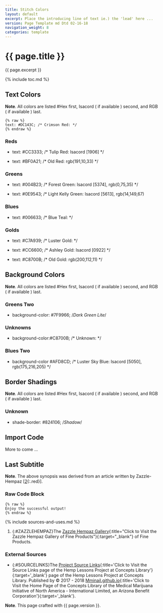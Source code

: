 ```yaml
---
title: Stitch Colors
layout: default
excerpt: Place the introducing line of text ie.) the 'lead' here ...
version: Page Template md Dtd 02-16-18
navigation_weight: 8
categories: template
---
```

# {{ page.title }}

{{ page.excerpt }}

{% include toc.md %}

## Text Colors

**Note**. All colors are listed #Hex first, Isacord ( if available ) second, and RGB ( if available ) last.

```liquid
{% raw %}
text: #DC143C; /* Crimson Red: */
{% endraw %}
```

### Reds

- text: #CC3333; /* Tulip Red: Isacord [1906] */

- text: #BF0A21; /* Old Red: rgb(191,10,33) */ 

### Greens

- text: #004B23; /* Forest Green: Isacord [5374], rgb(0,75,35) */

- text: #0E9543; /* Light Kelly Green: Isacord [5613], rgb(14,149,67)

### Blues

- text: #006633; /* Blue Teal: */

### Golds

- text: #C7A939; /* Luster Gold: */

- text: #CC6600; /* Ashley Gold: Isacord [0922] */

- text: #C8700B; /* Old Gold: rgb(200,112,11) */

## Background Colors

**Note**. All colors are listed #Hex first, Isacord ( if available ) second, and RGB ( if available ) last.

### Greens Two

- background-color: #7F9966; /*Dark Green Lite*/

### Unknowns

- background-color:#C8700B; /* Unknown: */

### Blues Two

- background-color #AFD8CD; /* Luster Sky Blue: Isacord [5050], rgb(175,216,205) */

## Border Shadings

**Note**. All colors are listed #Hex first, Isacord ( if available ) second, and RGB ( if available ) last.

### Unknown

- shade-border: #824106; /*Shadow*/

## Import Code

More to come ...

## Last Subtitle

**Note**. The above synopsis was derived from an article written by Zazzle-Hempaz [[2](#ZAZZLEHEMPAZ){:.red}].

### Raw Code Block

```liquid
{% raw %}
Enjoy the successful output!
{% endraw %}
```

{% include sources-and-uses.md %}

1. {:#ZAZZLEHEMPAZ}The [Zazzle Hempaz Gallery](https://www.zazzle.com/hempaz*){:title="Click to Visit the Zazzle Hempaz Gallery of Fine Products"}{:target="_blank"} of Fine Products.

### External Sources

- {:#SOURCELINKS}The [Project Source Links](https://mminail.github.io/Hemp/Source-Hemp-Links.htm){:title='Click to Visit the Source Links page of the Hemp Lessons Project at Concepts Library'}{:target='_blank'} page of the Hemp Lessons Project at Concepts Library. Published by © 2017 - 2018 [Mminail.github.io](https://mminail.github.io/){:title='Click to Visit the Home Page of the Concepts Library of the Medical Marijuana Initiative of North America - International Limited, an Arizona Benefit Corporation'}{:target='_blank'}.

**Note**. This page crafted with {{ page.version }}.
